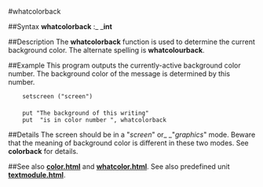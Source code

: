 
#whatcolorback

##Syntax
**whatcolorback** :_ _**int**



##Description
The **whatcolorback** function is used to determine the current background color. The alternate spelling is **whatcolourback**.



##Example
This program outputs the currently-active background color number. The background color of the message is determined by this number.


        setscreen ("screen")
        
        put "The background of this writing"
        put  "is in color number ", whatcolorback
##Details
The screen should be in a "_screen_" or_ _"_graphics_" mode. Beware that the meaning of background color is different in these two modes. See **colorback** for details.



##See also
**[color.html](color)** and **[whatcolor.html](whatcolor)**.
See also predefined unit **[textmodule.html](Text)**.


